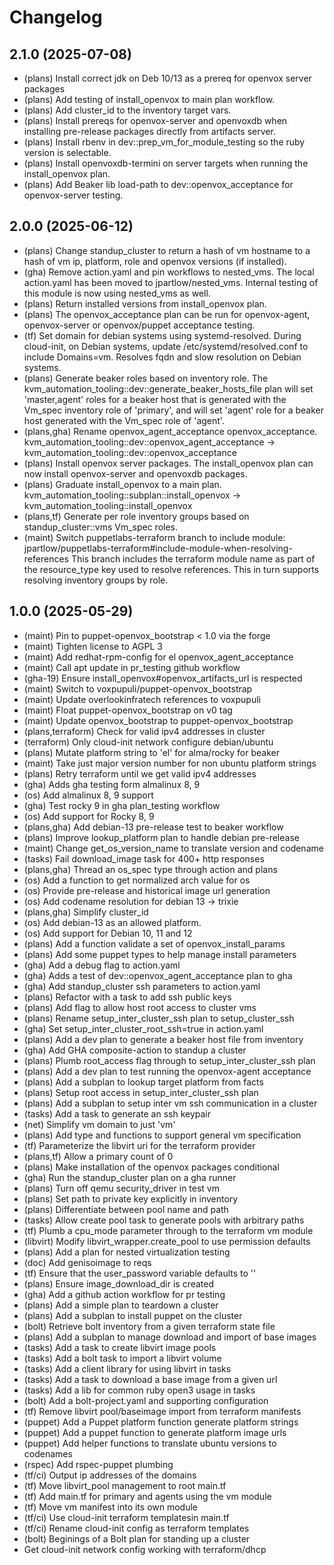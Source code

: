 # Changelog

## 2.1.0 (2025-07-08)

* (plans) Install correct jdk on Deb 10/13 as a prereq for
  openvox server packages
* (plans) Add testing of install_openvox to main plan workflow.
* (plans) Add cluster_id to the inventory target vars.
* (plans) Install prereqs for openvox-server and openvoxdb when
  installing pre-release packages directly from artifacts server.
* (plans) Install rbenv in dev::prep_vm_for_module_testing
  so the ruby version is selectable.
* (plans) Install openvoxdb-termini on server targets when running 
  the install_openvox plan.
* (plans) Add Beaker lib load-path to dev::openvox_acceptance for
  openvox-server testing.

## 2.0.0 (2025-06-12)

* (plans) Change standup_cluster to return a hash of
  vm hostname to a hash of vm ip, platform, role and openvox
  versions (if installed).
* (gha) Remove action.yaml and pin workflows to nested_vms.
  The local action.yaml has been moved to jpartlow/nested_vms.
  Internal testing of this module is now using nested_vms as well.
* (plans) Return installed versions from install_openvox plan.
* (plans) The openvox_acceptance plan can be run for openvox-agent,
  openvox-server or openvox/puppet acceptance testing.
* (tf) Set domain for debian systems using systemd-resolved.
  During cloud-init, on Debian systems, update
  /etc/systemd/resolved.conf to include Domains=vm. Resolves fqdn and
  slow resolution on Debian systems.
* (plans) Generate beaker roles based on inventory role.
  The kvm_automation_tooling::dev::generate_beaker_hosts_file plan
  will set 'master,agent' roles for a beaker host that is
  generated with the Vm_spec inventory role of 'primary', and will
  set 'agent' role for a beaker host generated with the Vm_spec role
  of 'agent'.
* (plans,gha) Rename openvox_agent_acceptance openvox_acceptance.
  kvm_automation_tooling::dev::openvox_agent_acceptance ->
  kvm_automation_tooling::dev::openvox_acceptance
* (plans) Install openvox server packages. The install_openvox plan
  can now install openvox-server and openvoxdb packages.
* (plans) Graduate install_openvox to a main plan.
  kvm_automation_tooling::subplan::install_openvox ->
  kvm_automation_tooling::install_openvox
* (plans,tf) Generate per role inventory groups based on
  standup_cluster::vms Vm_spec roles.
* (maint) Switch puppetlabs-terraform branch to include module:
  jpartlow/puppetlabs-terraform#include-module-when-resolving-references
  This branch includes the terraform module name as part of the
  resource_type key used to resolve references. This in turn supports
  resolving inventory groups by role.

## 1.0.0 (2025-05-29)

* (maint) Pin to puppet-openvox_bootstrap < 1.0 via the forge
* (maint) Tighten license to AGPL 3
* (maint) Add redhat-rpm-config for el openvox_agent_acceptance
* (maint) Call apt update in pr_testing github workflow
* (gha-19) Ensure install_openvox#openvox_artifacts_url is respected
* (maint) Switch to voxpupuli/puppet-openvox_bootstrap
* (maint) Update overlookinfratech references to voxpupuli
* (maint) Float puppet-openvox_bootstrap on v0 tag
* (maint) Update openvox_bootstrap to puppet-openvox_bootstrap
* (plans,terraform) Check for valid ipv4 addresses in cluster
* (terraform) Only cloud-init network configure debian/ubuntu
* (plans) Mutate platform string to 'el' for alma/rocky for beaker
* (maint) Take just major version number for non ubuntu platform strings
* (plans) Retry terraform until we get valid ipv4 addresses
* (gha) Adds gha testing form almalinux 8, 9
* (os) Add almalinux 8, 9 support
* (gha) Test rocky 9 in gha plan_testing workflow
* (os) Add support for Rocky 8, 9
* (plans,gha) Add debian-13 pre-release test to beaker workflow
* (plans) Improve lookup_platform plan to handle debian pre-release
* (maint) Change get_os_version_name to translate version and codename
* (tasks) Fail download_image task for 400+ http responses
* (plans,gha) Thread an os_spec type through action and plans
* (os) Add a function to get normalized arch value for os
* (os) Provide pre-release and historical image url generation
* (os) Add codename resolution for debian 13 -> trixie
* (plans,gha) Simplify cluster_id
* (os) Add debian-13 as an allowed platform.
* (os) Add support for Debian 10, 11 and 12
* (plans) Add a function validate a set of openvox_install_params
* (plans) Add some puppet types to help manage install parameters
* (gha) Add a debug flag to action.yaml
* (gha) Adds a test of dev::openvox_agent_acceptance plan to gha
* (gha) Add standup_cluster ssh parameters to action.yaml
* (plans) Refactor with a task to add ssh public keys
* (plans) Add flag to allow host root access to cluster vms
* (plans) Rename setup_inter_cluster_ssh plan to setup_cluster_ssh
* (gha) Set setup_inter_cluster_root_ssh=true in action.yaml
* (plans) Add a dev plan to generate a beaker host file from inventory
* (gha) Add GHA composite-action to standup a cluster
* (plans) Plumb root_access flag through to setup_inter_cluster_ssh plan
* (plans) Add a dev plan to test running the openvox-agent acceptance
* (plans) Add a subplan to lookup target platform from facts
* (plans) Setup root access in setup_inter_cluster_ssh plan
* (plans) Add a subplan to setup inter vm ssh communication in a cluster
* (tasks) Add a task to generate an ssh keypair
* (net) Simplify vm domain to just 'vm'
* (plans) Add type and functions to support general vm specification
* (tf) Parameterize the libvirt uri for the terraform provider
* (plans,tf) Allow a primary count of 0
* (plans) Make installation of the openvox packages conditional
* (gha) Run the standup_cluster plan on a gha runner
* (plans) Turn off qemu security_driver in test vm
* (plans) Set path to private key explicitly in inventory
* (plans) Differentiate between pool name and path
* (tasks) Allow create pool task to generate pools with arbitrary paths
* (tf) Plumb a cpu_mode parameter through to the terraform vm module
* (libvirt) Modify libvirt_wrapper.create_pool to use permission defaults
* (plans) Add a plan for nested virtualization testing
* (doc) Add genisoimage to reqs
* (tf) Ensure that the user_password variable defaults to ''
* (plans) Ensure image_download_dir is created
* (gha) Add a github action workflow for pr testing
* (plans) Add a simple plan to teardown a cluster
* (plans) Add a subplan to install puppet on the cluster
* (bolt) Retrieve bolt inventory from a given terraform state file
* (plans) Add a subplan to manage download and import of base images
* (tasks) Add a task to create libvirt image pools
* (tasks) Add a bolt task to import a libvirt volume
* (tasks) Add a client library for using libvirt in tasks
* (tasks) Add a task to download a base image from a given url
* (tasks) Add a lib for common ruby open3 usage in tasks
* (bolt) Add a bolt-project.yaml and supporting configuration
* (tf) Remove libvirt pool/baseimage import from terraform manifests
* (puppet) Add a Puppet platform function generate platform strings
* (puppet) Add a puppet function to generate platform image urls
* (puppet) Add helper functions to translate ubuntu versions to codenames
* (rspec) Add rspec-puppet plumbing
* (tf/ci) Output ip addresses of the domains
* (tf) Move libvirt_pool management to root main.tf
* (tf) Add main.tf for primary and agents using the vm module
* (tf) Move vm manifest into its own module
* (tf/ci) Use cloud-init terraform templatesin main.tf
* (tf/ci) Rename cloud-init config as terraform templates
* (bolt) Beginings of a Bolt plan for standing up a cluster
* Get cloud-init network config working with terraform/dhcp
